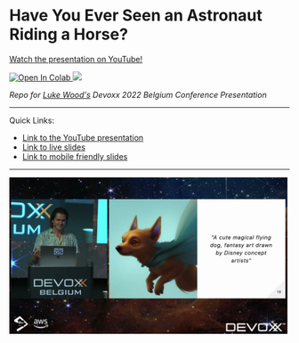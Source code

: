 # Have You Ever Seen an Astronaut Riding a Horse?  

[Watch the presentation on YouTube!](https://www.youtube.com/watch?v=zE8gRayJkqc)

<a target="_blank" href="https://colab.research.google.com/github/LukeWood/devoxx/blob/master/notebooks/basic_demo.ipynb">
  <img src="https://colab.research.google.com/assets/colab-badge.svg" alt="Open In Colab"/>
</a>

<img src="assets/astro-naught-riding-horse.png" width=500>

_Repo for [Luke Wood's](https://lukewood.xyz) Devoxx 2022 Belgium Conference Presentation_

---

Quick Links:

- [Link to the YouTube presentation](https://www.youtube.com/watch?v=zE8gRayJkqc)
- [Link to live slides](https://lukewood.github.io/devoxx)
- [Link to mobile friendly slides](https://lukewood.github.io/devoxx/index.pdf)

---

<img src="media/devoxx.jpg" width=500>
